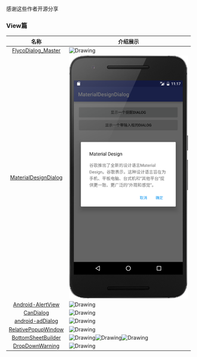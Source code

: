 
感谢这些作者开源分享
### View篇
名称  | 介绍展示
:---: | --- 
[FlycoDialog_Master](https://github.com/H07000223/FlycoDialog_Master)  |  <img src="https://github.com/H07000223/FlycoDialog_Master/blob/master/gif/preview_1.gif" alt="Drawing" width="320px" /> 
[MaterialDesignDialog](https://github.com/291700351/MaterialDesignDialog)  |  <img src="https://github.com/291700351/MaterialDesignDialog/raw/master/images/device-2016-05-27-231818.png" alt="Drawing" width="320px" /> 
[Android-AlertView](https://github.com/saiwu-bigkoo/Android-AlertView)  |  <img src="https://github.com/saiwu-bigkoo/Android-AlertView/raw/master/preview/alertviewdemo.gif" alt="Drawing" width="320px" />
[CanDialog](https://github.com/canyinghao/CanDialog)  |  <img src="https://github.com/canyinghao/CanDialog/raw/master/pic/CanDialog.gif" alt="Drawing" width="320px" />
[android-adDialog](https://github.com/yipianfengye/android-adDialog)  |  <img src="https://github.com/yipianfengye/android-adDialog/raw/master/images/ezgif.com-video-to-gif1.gif" alt="Drawing" width="320px" />
[RelativePopupWindow](https://github.com/kakajika/RelativePopupWindow)  |  <img src="https://github.com/kakajika/RelativePopupWindow/raw/master/art/art1.gif" alt="Drawing" width="320px" />
[BottomSheetBuilder](https://github.com/rubensousa/BottomSheetBuilder)  |  <img src="https://github.com/rubensousa/BottomSheetBuilder/raw/master/screens/sheet-list-submenu.png" alt="Drawing" width="320px" /><img src="https://github.com/rubensousa/BottomSheetBuilder/raw/master/screens/sheet-list-simple.png" alt="Drawing" width="320px" /><img src="https://github.com/rubensousa/BottomSheetBuilder/raw/master/screens/sheet-grid.png" alt="Drawing" width="320px" />
[DropDownWarning](https://github.com/Brudigem/DropDownWarning)  |  <img src="https://github.com/Brudigem/DropDownWarning/raw/master/gif/bounce.gif" alt="Drawing" width="320px" />
